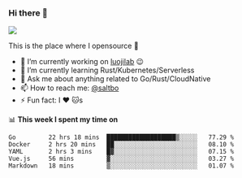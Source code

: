### Hi there 👋

![](https://komarev.com/ghpvc/?username=saltbo&color=brightgreen&label=visits)

This is the place where I opensource :rofl:

- 🔭 I’m currently working on [luojilab](https://www.igetget.com) :wink:
- 🌱 I’m currently learning Rust/Kubernetes/Serverless
- 💬 Ask me about anything related to Go/Rust/CloudNative
- 📫 How to reach me: [@saltbo](https://twitter.com/saltbobx)
- ⚡ Fun fact: I :heart: :cat:s

📊 **This week I spent my time on**
<!--START_SECTION:waka-->
```text
Go         22 hrs 18 mins  ███████████████████▒░░░░░   77.29 % 
Docker     2 hrs 20 mins   ██░░░░░░░░░░░░░░░░░░░░░░░   08.10 % 
YAML       2 hrs 3 mins    █▓░░░░░░░░░░░░░░░░░░░░░░░   07.15 % 
Vue.js     56 mins         ▓░░░░░░░░░░░░░░░░░░░░░░░░   03.27 % 
Markdown   18 mins         ▒░░░░░░░░░░░░░░░░░░░░░░░░   01.07 % 
```
<!--END_SECTION:waka-->
